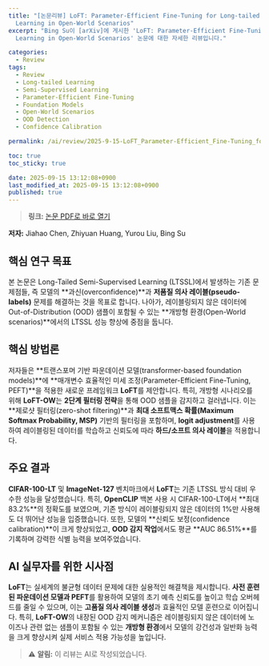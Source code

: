 ```yaml
---
title: "[논문리뷰] LoFT: Parameter-Efficient Fine-Tuning for Long-tailed Semi-Supervised
  Learning in Open-World Scenarios"
excerpt: "Bing Su이 [arXiv]에 게시한 'LoFT: Parameter-Efficient Fine-Tuning for Long-tailed Semi-Supervised
  Learning in Open-World Scenarios' 논문에 대한 자세한 리뷰입니다."

categories:
  - Review
tags:
  - Review
  - Long-tailed Learning
  - Semi-Supervised Learning
  - Parameter-Efficient Fine-Tuning
  - Foundation Models
  - Open-World Scenarios
  - OOD Detection
  - Confidence Calibration

permalink: /ai/review/2025-9-15-LoFT_Parameter-Efficient_Fine-Tuning_for_Long-tailed_Semi-Supervised_Learning_in_Open-World_Scenarios/

toc: true
toc_sticky: true

date: 2025-09-15 13:12:08+0900
last_modified_at: 2025-09-15 13:12:08+0900
published: true
---
```

> **링크:** [논문 PDF로 바로 열기](https://arxiv.org/abs/2509.09926)

**저자:** Jiahao Chen, Zhiyuan Huang, Yurou Liu, Bing Su



## 핵심 연구 목표
본 논문은 Long-Tailed Semi-Supervised Learning (LTSSL)에서 발생하는 기존 문제점들, 즉 모델의 **과신(overconfidence)**과 **저품질 의사 레이블(pseudo-labels)** 문제를 해결하는 것을 목표로 합니다. 나아가, 레이블링되지 않은 데이터에 Out-of-Distribution (OOD) 샘플이 포함될 수 있는 **개방형 환경(Open-World scenarios)**에서의 LTSSL 성능 향상에 중점을 둡니다.

## 핵심 방법론
저자들은 **트랜스포머 기반 파운데이션 모델(transformer-based foundation models)**에 **매개변수 효율적인 미세 조정(Parameter-Efficient Fine-Tuning, PEFT)**을 적용한 새로운 프레임워크 **LoFT**를 제안합니다. 특히, 개방형 시나리오를 위해 **LoFT-OW**는 **2단계 필터링 전략**을 통해 OOD 샘플을 감지하고 걸러냅니다. 이는 **제로샷 필터링(zero-shot filtering)**과 **최대 소프트맥스 확률(Maximum Softmax Probability, MSP)** 기반의 필터링을 포함하며, **logit adjustment**를 사용하여 레이블링된 데이터를 학습하고 신뢰도에 따라 **하드/소프트 의사 레이블**을 적용합니다.

## 주요 결과
**CIFAR-100-LT** 및 **ImageNet-127** 벤치마크에서 **LoFT**는 기존 LTSSL 방식 대비 우수한 성능을 달성했습니다. 특히, **OpenCLIP** 백본 사용 시 CIFAR-100-LT에서 **최대 83.2%**의 정확도를 보였으며, 기존 방식이 레이블링되지 않은 데이터의 1%만 사용해도 더 뛰어난 성능을 입증했습니다. 또한, 모델의 **신뢰도 보정(confidence calibration)**이 크게 향상되었고, **OOD 감지 작업**에서도 평균 **AUC 86.51%**를 기록하며 강력한 식별 능력을 보여주었습니다.

## AI 실무자를 위한 시사점
**LoFT**는 실세계의 불균형 데이터 문제에 대한 실용적인 해결책을 제시합니다. **사전 훈련된 파운데이션 모델과 PEFT**를 활용하여 모델의 초기 예측 신뢰도를 높이고 학습 오버헤드를 줄일 수 있으며, 이는 **고품질 의사 레이블 생성**과 효율적인 모델 훈련으로 이어집니다. 특히, **LoFT-OW**의 내장된 OOD 감지 메커니즘은 레이블링되지 않은 데이터에 노이즈나 관련 없는 샘플이 포함될 수 있는 **개방형 환경**에서 모델의 강건성과 일반화 능력을 크게 향상시켜 실제 서비스 적용 가능성을 높입니다.

> ⚠️ **알림:** 이 리뷰는 AI로 작성되었습니다.
